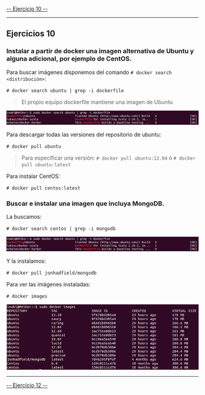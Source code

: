[-- Ejercicio 10 --](./ejercicio10.md)

------------------

## Ejercicios 10

### Instalar a partir de docker una imagen alternativa de Ubuntu y alguna adicional, por ejemplo de CentOS.

Para buscar imágenes disponemos del comando `# docker search <distribución>`:

    # docker search ubuntu | grep -i dockerfile

> El propio equipo dockerfile mantiene una imagen de Ubuntu

![](./images/docker_search_ubuntu.png "Búsqueda de imagen de ubuntu, filtrada")

Para descargar todas las versiones del repositorio de ubuntu:

    # docker pull ubuntu

> Para especificar una versión: `# docker pull ubuntu:12.04` o `# docker pull ubuntu:latest`


Para instalar CentOS:

    # docker pull centos:latest


### Buscar e instalar una imagen que incluya MongoDB.

La buscamos:

    # docker search centos | grep -i mongodb

![](./images/docker_search_ubuntu.png "Búsqueda de imagen de centos con mongodb")

Y la instalamos:

    # docker pull jonhadfield/mongodb

Para ver las imágenes instaladas:

    # docker images
    
![](./images/docker_images.png "Imágenes instaladas")


------------------

[-- Ejercicio 12 --](./ejercicio12.md)
